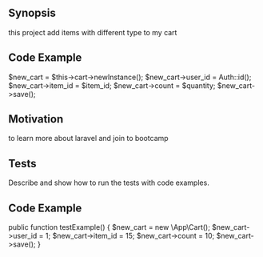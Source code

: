 ## Synopsis

this project add items with different type to my cart

## Code Example

 $new_cart = $this->cart->newInstance();
            $new_cart->user_id = Auth::id();
            $new_cart->item_id = $item_id;
            $new_cart->count = $quantity;
            $new_cart->save();

## Motivation

to learn more about laravel and join to bootcamp


## Tests

Describe and show how to run the tests with code examples.

## Code Example

 public function testExample()
    {
        $new_cart = new \App\Cart();
        $new_cart->user_id = 1;
        $new_cart->item_id = 15;
        $new_cart->count = 10;
        $new_cart->save();
    }


